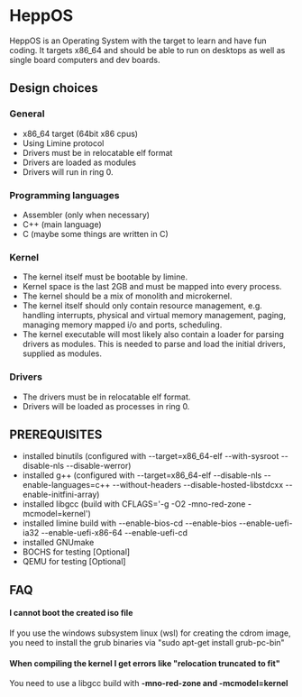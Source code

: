 # HeppOS 
HeppOS is an Operating System with the target to learn and have fun coding. 
It targets x86_64 and should be able to run on desktops as well as single board computers and dev boards. 
## Design choices 

### General 
- x86_64 target (64bit x86 cpus)
- Using Limine protocol
- Drivers must be in relocatable elf format
- Drivers are loaded as modules
- Drivers will run in ring 0. 

### Programming languages 
- Assembler (only when necessary) 
- C++ (main language) 
- C (maybe some things are written in C) 

### Kernel 
- The kernel itself must be bootable by limine.
- Kernel space is the last 2GB and must be mapped into every process.
- The kernel should be a mix of monolith and microkernel. 
- The kernel itself should only contain resource management, e.g. handling interrupts, physical and virtual memory management, paging, 
managing memory mapped i/o and ports, scheduling.
- The kernel executable will most likely also contain a loader for parsing drivers as modules. This is needed to parse and load the 
initial drivers, supplied as modules. 

### Drivers 
- The drivers must be in relocatable elf format. 
- Drivers will be loaded as processes in ring 0. 

## PREREQUISITES 
- installed binutils (configured with --target=x86_64-elf --with-sysroot --disable-nls --disable-werror)
- installed g++ (configured with --target=x86_64-elf --disable-nls --enable-languages=c++ --without-headers --disable-hosted-libstdcxx --enable-initfini-array)
- installed libgcc (build with CFLAGS='-g -O2 -mno-red-zone -mcmodel=kernel')
- installed limine build with --enable-bios-cd --enable-bios --enable-uefi-ia32 --enable-uefi-x86-64 --enable-uefi-cd
- installed GNUmake
- BOCHS for testing [Optional]
- QEMU for testing [Optional]

## FAQ 
#### I cannot boot the created iso file 
If you use the windows subsystem linux (wsl) for creating the cdrom image, you need to install the grub binaries via "sudo apt-get install grub-pc-bin" 
#### When compiling the kernel I get errors like "relocation truncated to fit" 
You need to use a libgcc build with **-mno-red-zone and -mcmodel=kernel** 
